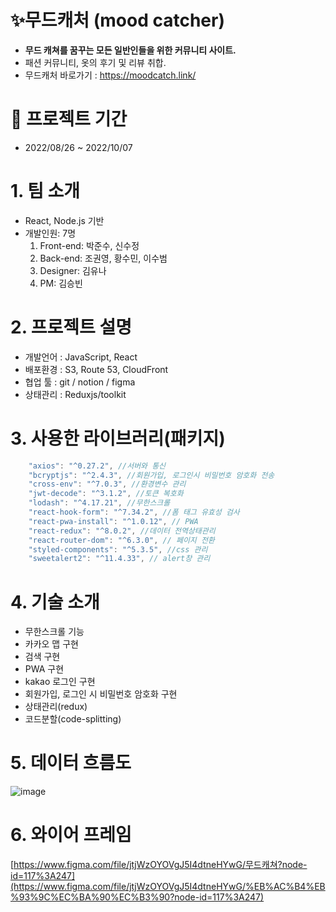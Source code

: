 # ✨무드캐처 (mood catcher)

- **무드 캐쳐를 꿈꾸는 모든 일반인들을 위한 커뮤니티 사이트.**
- 패션 커뮤니티, 옷의 후기 및 리뷰 취합.
- 무드캐처 바로가기 : https://moodcatch.link/

# 📆 프로젝트 기간

- 2022/08/26 ~ 2022/10/07

# 1. 팀 소개

- React, Node.js 기반
- 개발인원: 7명
  1. Front-end: 박준수, 신수정
  2. Back-end: 조권영, 황수민, 이수범
  3. Designer: 김유나
  4. PM: 김승빈

# 2. 프로젝트 설명

- 개발언어 : JavaScript, React
- 배포환경 : S3, Route 53, CloudFront
- 협업 툴 : git / notion / figma
- 상태관리 : Reduxjs/toolkit

# 3. 사용한 라이브러리(패키지)

```jsx
    "axios": "^0.27.2", //서버와 통신
    "bcryptjs": "^2.4.3", //회원가입, 로그인시 비밀번호 암호화 전송
    "cross-env": "^7.0.3", //환경변수 관리
    "jwt-decode": "^3.1.2", //토큰 복호화
    "lodash": "^4.17.21", //무한스크롤 
    "react-hook-form": "^7.34.2", //폼 태그 유효성 검사
    "react-pwa-install": "^1.0.12", // PWA
    "react-redux": "^8.0.2", //데이터 전역상태관리
    "react-router-dom": "^6.3.0", // 페이지 전환
    "styled-components": "^5.3.5", //css 관리
    "sweetalert2": "^11.4.33", // alert창 관리

```

# 4. 기술 소개

- 무한스크롤 기능
- 카카오 맵 구현
- 검색 구현
- PWA 구현
- kakao 로그인 구현
- 회원가입, 로그인 시 비밀번호 암호화 구현
- 상태관리(redux)
- 코드분할(code-splitting)

# 5. 데이터 흐름도

![image](https://user-images.githubusercontent.com/87622597/188310315-d59f7259-d564-4819-ab2c-4f7e7c5991cb.png)

# 6. 와이어 프레임

[https://www.figma.com/file/jtjWzOYOVgJ5I4dtneHYwG/무드캐쳐?node-id=117%3A247](https://www.figma.com/file/jtjWzOYOVgJ5I4dtneHYwG/%EB%AC%B4%EB%93%9C%EC%BA%90%EC%B3%90?node-id=117%3A247)
